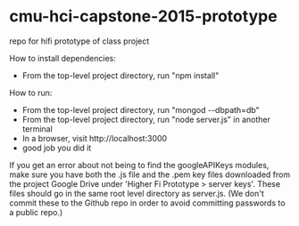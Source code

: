 # cmu-hci-capstone-2015-prototype
repo for hifi prototype of class project

How to install dependencies:
- From the top-level project directory, run "npm install"

How to run:
- From the top-level project directory, run "mongod --dbpath=db"
- From the top-level project directory, run "node server.js" in another terminal
- In a browser, visit http://localhost:3000
- good job you did it

If you get an error about not being to find the googleAPIKeys modules, make sure
you have both the .js file and the .pem key files downloaded from the project
Google Drive under 'Higher Fi Prototype > server keys'. These files should go in
the same root level directory as server.js. (We don't commit these to
the Github repo in order to avoid committing passwords to a public repo.)
